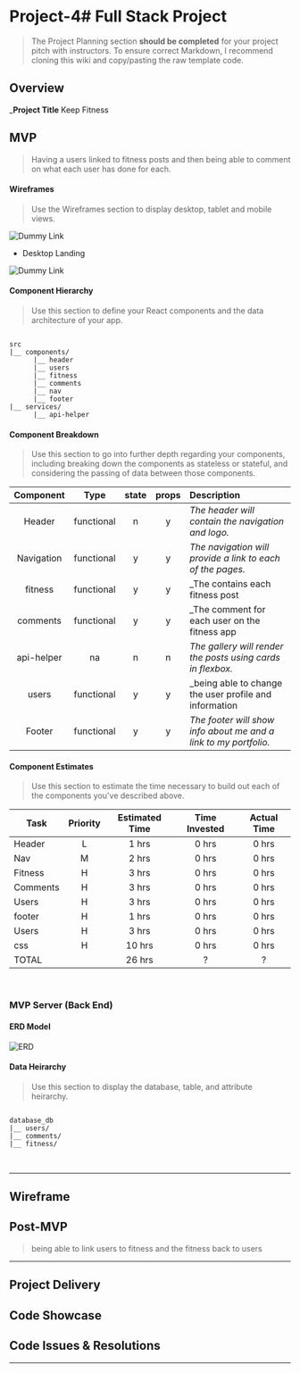 # Project-4# Full Stack Project

> The Project Planning section **should be completed** for your project pitch with instructors.
> To ensure correct Markdown, I recommend cloning this wiki and copy/pasting the raw template code.

## Overview

_**Project Title** Keep Fitness


## MVP

> Having a users linked to fitness posts and then being able to comment on what each user has done for each.


#### Wireframes

> Use the Wireframes section to display desktop, tablet and mobile views.

![Dummy Link](url)

- Desktop Landing

![Dummy Link](url)


#### Component Hierarchy

> Use this section to define your React components and the data architecture of your app.

``` structure

src
|__ components/
      |__ header
      |__ users
      |__ fitness
      |__ comments
      |__ nav
      |__ footer
|__ services/
      |__ api-helper

```

#### Component Breakdown

> Use this section to go into further depth regarding your components, including breaking down the components as stateless or stateful, and considering the passing of data between those components.

|  Component   |    Type    | state | props | Description                                                      |
| :----------: | :--------: | :---: | :---: | :--------------------------------------------------------------- |
|    Header    | functional |   n   |   y   | _The header will contain the navigation and logo._               |
|  Navigation  | functional |   y   |   y   | _The navigation will provide a link to each of the pages._       |
|   fitness    | functional |   y   |   y   | _The contains each fitness post                                  |
|  comments    | functional |   y   |   y   | _The comment for each user on the fitness app                    |
|  api-helper  | na         |   n   |   n   | _The gallery will render the posts using cards in flexbox._      |
|  users       | functional |   y   |   y   | _being able to change the user profile and information           |
|    Footer    | functional |   y   |   y   | _The footer will show info about me and a link to my portfolio._ |

#### Component Estimates

> Use this section to estimate the time necessary to build out each of the components you've described above.

| Task                | Priority | Estimated Time | Time Invested | Actual Time |
| ------------------- | :------: | :------------: | :-----------: | :---------: |
| Header              |    L     |     1 hrs      |     0 hrs     |    0 hrs    |
| Nav                 |    M     |     2 hrs      |     0 hrs     |    0 hrs    |
| Fitness             |    H     |     3 hrs      |     0 hrs     |    0 hrs    |
| Comments            |    H     |     3 hrs      |     0 hrs     |    0 hrs    |
| Users               |    H     |     3 hrs      |     0 hrs     |    0 hrs    |
| footer              |    H     |     1 hrs      |     0 hrs     |    0 hrs    |
| Users               |    H     |     3 hrs      |     0 hrs     |    0 hrs    |
| css                 |    H     |    10 hrs      |     0 hrs     |    0 hrs    |
| TOTAL               |          |    26 hrs      |     ?         |     ?       |


<br>

### MVP Server (Back End)

#### ERD Model

![ERD](https://i.imgur.com/iHrlngE.png)

#### Data Heirarchy

> Use this section to display the database, table, and attribute heirarchy.

``` structure

database_db
|__ users/
|__ comments/
|__ fitness/

```

<br>

***
## Wireframe

## Post-MVP
> being able to link users to fitness and the fitness back to users

***

## Project Delivery



## Code Showcase


## Code Issues & Resolutions


***

